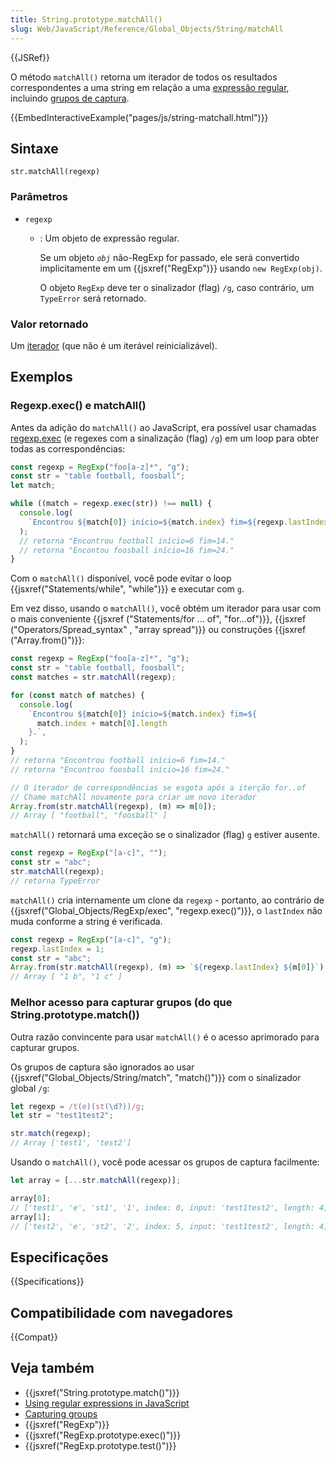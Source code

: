 ```yaml
---
title: String.prototype.matchAll()
slug: Web/JavaScript/Reference/Global_Objects/String/matchAll
---
```


{{JSRef}}

O método `matchAll()` retorna um iterador de todos os resultados correspondentes a uma string em relação a uma [expressão regular](/pt-BR/docs/Web/JavaScript/Guide/Regular_Expressions), incluindo [grupos de captura](/pt-BR/docs/Web/JavaScript/Guide/Regular_Expressions/Groups_and_Ranges).

{{EmbedInteractiveExample("pages/js/string-matchall.html")}}

## Sintaxe

```
str.matchAll(regexp)
```

### Parâmetros

- `regexp`

  - : Um objeto de expressão regular.

    Se um objeto _`obj`_ não-RegExp for passado, ele será convertido implicitamente em um {{jsxref("RegExp")}} usando `new RegExp(obj)`.

    O objeto `RegExp` deve ter o sinalizador (flag) `/g`, caso contrário, um `TypeError` será retornado.

### Valor retornado

Um [iterador](/pt-BR/docs/Web/JavaScript/Guide/Iteratores_e_geradores) (que não é um iterável reinicializável).

## Exemplos

### Regexp.exec() e matchAll()

Antes da adição do `matchAll()` ao JavaScript, era possível usar chamadas [regexp.exec](/pt-BR/docs/Web/JavaScript/Reference/Global_Objects/RegExp/exec) (e regexes com a sinalização (flag) `/g`) em um loop para obter todas as correspondências:

```js
const regexp = RegExp("foo[a-z]*", "g");
const str = "table football, foosball";
let match;

while ((match = regexp.exec(str)) !== null) {
  console.log(
    `Encontrou ${match[0]} início=${match.index} fim=${regexp.lastIndex}.`,
  );
  // retorna "Encontrou football início=6 fim=14."
  // retorna "Encontou foosball início=16 fim=24."
}
```

Com o `matchAll()` disponível, você pode evitar o loop {{jsxref("Statements/while", "while")}} e executar com `g`.

Em vez disso, usando o `matchAll()`, você obtém um iterador para usar com o mais conveniente {{jsxref ("Statements/for ... of", "for...of")}}, {{jsxref ("Operators/Spread_syntax" , "array spread")}} ou construções {{jsxref ("Array.from()")}}:

```js
const regexp = RegExp("foo[a-z]*", "g");
const str = "table football, foosball";
const matches = str.matchAll(regexp);

for (const match of matches) {
  console.log(
    `Encontrou ${match[0]} início=${match.index} fim=${
      match.index + match[0].length
    }.`,
  );
}
// retorna "Encontrou football início=6 fim=14."
// retorna "Encontrou foosball início=16 fim=24."

// O iterador de correspondências se esgota após a iterção for..of
// Chame matchAll novamente para criar um novo iterador
Array.from(str.matchAll(regexp), (m) => m[0]);
// Array [ "football", "foosball" ]
```

`matchAll()` retornará uma exceção se o sinalizador (flag) `g` estiver ausente.

```js
const regexp = RegExp("[a-c]", "");
const str = "abc";
str.matchAll(regexp);
// retorna TypeError
```

`matchAll()` cria internamente um clone da `regexp` - portanto, ao contrário de {{jsxref("Global_Objects/RegExp/exec", "regexp.exec()")}}, o `lastIndex` não muda conforme a string é verificada.

```js
const regexp = RegExp("[a-c]", "g");
regexp.lastIndex = 1;
const str = "abc";
Array.from(str.matchAll(regexp), (m) => `${regexp.lastIndex} ${m[0]}`);
// Array [ "1 b", "1 c" ]
```

### Melhor acesso para capturar grupos (do que String.prototype.match())

Outra razão convincente para usar `matchAll()` é o acesso aprimorado para capturar grupos.

Os grupos de captura são ignorados ao usar {{jsxref("Global_Objects/String/match", "match()")}} com o sinalizador global `/g`:

```js
let regexp = /t(e)(st(\d?))/g;
let str = "test1test2";

str.match(regexp);
// Array ['test1', 'test2']
```

Usando o `matchAll()`, você pode acessar os grupos de captura facilmente:

```js
let array = [...str.matchAll(regexp)];

array[0];
// ['test1', 'e', 'st1', '1', index: 0, input: 'test1test2', length: 4]
array[1];
// ['test2', 'e', 'st2', '2', index: 5, input: 'test1test2', length: 4]
```

## Especificações

{{Specifications}}

## Compatibilidade com navegadores

{{Compat}}

## Veja também

- {{jsxref("String.prototype.match()")}}
- [Using regular expressions in JavaScript](/pt-BR/docs/Web/JavaScript/Guide/Regular_Expressions)
- [Capturing groups](/pt-BR/docs/Web/JavaScript/Guide/Regular_Expressions/Groups_and_Ranges)
- {{jsxref("RegExp")}}
- {{jsxref("RegExp.prototype.exec()")}}
- {{jsxref("RegExp.prototype.test()")}}
